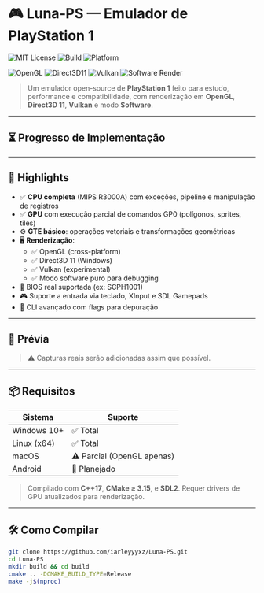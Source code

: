 # 🎮 Luna‑PS — Emulador de PlayStation 1

![MIT License](https://img.shields.io/github/license/iarleyyyxz/Luna-PS?style=flat-square)
![Build](https://img.shields.io/badge/build-passing-brightgreen?style=flat-square)
![Platform](https://img.shields.io/badge/platform-Windows%20%7C%20Linux-blue?style=flat-square)


![OpenGL](https://img.shields.io/badge/OpenGL-Enabled-5586A4?style=for-the-badge&logo=opengl&logoColor=white)
![Direct3D11](https://img.shields.io/badge/Direct3D11-Enabled-0078D6?style=for-the-badge&logo=windows&logoColor=white)
![Vulkan](https://img.shields.io/badge/Vulkan-Experimental-BB2222?style=for-the-badge&logo=vulkan&logoColor=white)
![Software Render](https://img.shields.io/badge/Software_Render-Debug_Only-888888?style=for-the-badge&logo=circle&logoColor=white)


> Um emulador open-source de **PlayStation 1** feito para estudo, performance e compatibilidade, com renderização em **OpenGL**, **Direct3D 11**, **Vulkan** e modo **Software**.

---

## ⏳ Progresso de Implementação

---

## 🚀 Highlights

- ✅ **CPU completa** (MIPS R3000A) com exceções, pipeline e manipulação de registros  
- ✅ **GPU** com execução parcial de comandos GP0 (polígonos, sprites, tiles)  
- ⚙️ **GTE básico**: operações vetoriais e transformações geométricas  
- 🖥️ **Renderização**:  
  - ✅ OpenGL (cross-platform)  
  - ✅ Direct3D 11 (Windows)  
  - ✅ Vulkan (experimental)  
  - ✅ Modo software puro para debugging  
- 🧠 BIOS real suportada (ex: SCPH1001)  
- 🎮 Suporte a entrada via teclado, XInput e SDL Gamepads  
- 🧰 CLI avançado com flags para depuração

---

## 📸 Prévia

> ⚠️ Capturas reais serão adicionadas assim que possível.
>
> 
---

## 📦 Requisitos

| Sistema       | Suporte     |
|---------------|-------------|
| Windows 10+   | ✅ Total     |
| Linux (x64)   | ✅ Total     |
| macOS         | ⚠️ Parcial (OpenGL apenas)  
| Android       | 🚫 Planejado

> Compilado com **C++17**, **CMake ≥ 3.15**, e **SDL2**. Requer drivers de GPU atualizados para renderização.

---

## 🛠️ Como Compilar

```bash
git clone https://github.com/iarleyyyxz/Luna-PS.git
cd Luna-PS
mkdir build && cd build
cmake .. -DCMAKE_BUILD_TYPE=Release
make -j$(nproc)



